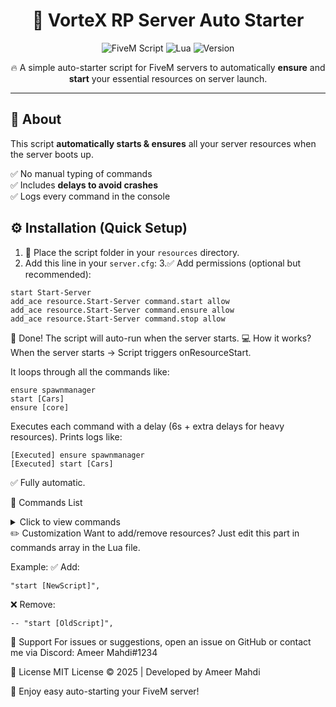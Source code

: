<h1 align="center">🚀 VorteX RP Server Auto Starter</h1>

<p align="center">
  <img src="https://img.shields.io/badge/FiveM-Script-blue?style=for-the-badge" alt="FiveM Script">
  <img src="https://img.shields.io/badge/Language-Lua-yellow?style=for-the-badge" alt="Lua">
  <img src="https://img.shields.io/badge/Version-1.0-green?style=for-the-badge" alt="Version">
</p>

<p align="center">
  🔥 A simple auto-starter script for FiveM servers to automatically <b>ensure</b> and <b>start</b> your essential resources on server launch.
</p>

---

## 📂 About

This script **automatically starts & ensures** all your server resources when the server boots up.

✅ No manual typing of commands  
✅ Includes **delays to avoid crashes**  
✅ Logs every command in the console  


## ⚙️ Installation (Quick Setup)

1. 📝 Place the script folder in your `resources` directory.
2. Add this line in your `server.cfg`:
3.✅ Add permissions (optional but recommended):
```
start Start-Server
add_ace resource.Start-Server command.start allow
add_ace resource.Start-Server command.ensure allow
add_ace resource.Start-Server command.stop allow
```
🎉 Done! The script will auto-run when the server starts.
💻 How it works?
When the server starts → Script triggers onResourceStart.

It loops through all the commands like:

```
ensure spawnmanager
start [Cars]
ensure [core]
```
Executes each command with a delay (6s + extra delays for heavy resources).
Prints logs like:

```
[Executed] ensure spawnmanager
[Executed] start [Cars]
```
✅ Fully automatic.

📜 Commands List
<details> <summary>Click to view commands</summary>
```
local commands = {
  "ensure spawnmanager",
  "ensure hardcap",
  "ensure bob74_ipl",
}
```
</details>
✏️ Customization
Want to add/remove resources?
Just edit this part in commands array in the Lua file.

Example:
✅ Add:
```
"start [NewScript]",
```
❌ Remove:
```
-- "start [OldScript]",
```
💬 Support
For issues or suggestions, open an issue on GitHub or contact me via Discord: Ameer Mahdi#1234

📄 License
MIT License © 2025 | Developed by Ameer Mahdi

🎉 Enjoy easy auto-starting your FiveM server!
